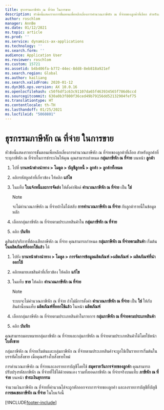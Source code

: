 ```yaml
---
title: ธุรกรรมภาษีหัก ณ ที่จ่าย ในการขาย
description: หัวข้อนี้แสดงรายการขั้นตอนเพื่อหลีกเลี่ยงการคํานวณภาษีหัก ณ ที่จ่ายของลูกค้าที่เลือก สำหรับลูกค้าที่ระบุภาษีหัก ณ ที่จ่ายในการชำระเงินให้คุณ คุณสามารถกําหนดกลุ่มภาษีหัก ณ ที่จ่ายเริ่มต้นได้
author: roschlom
manager: AnnBe
ms.date: 01/12/2021
ms.topic: article
ms.prod: ''
ms.service: dynamics-ax-applications
ms.technology: ''
ms.search.form: ''
audience: Application User
ms.reviewer: roschlom
ms.custom: 15721
ms.assetid: b4b406fa-b772-44ec-8dd8-8eb818a921ef
ms.search.region: Global
ms.author: kailiang
ms.search.validFrom: 2020-01-12
ms.dyn365.ops.version: AX 10.0.16
ms.openlocfilehash: c50f6df1c63c91107da65f463934565f786d6ccd
ms.sourcegitcommit: 630a0b3f800f36ced49b79156dd52132904fef75
ms.translationtype: HT
ms.contentlocale: th-TH
ms.lasthandoff: 01/25/2021
ms.locfileid: "5060801"
---
```

# <a name="withholding-tax-in-sales-transactions"></a>ธุรกรรมภาษีหัก ณ ที่จ่าย ในการขาย

หัวข้อนี้แสดงรายการขั้นตอนเพื่อหลีกเลี่ยงการคํานวณภาษีหัก ณ ที่จ่ายของลูกค้าที่เลือก สำหรับลูกค้าที่ระบุภาษีหัก ณ ที่จ่ายในการชำระเงินให้คุณ คุณสามารถกําหนด **กลุ่มภาษีหัก ณ ที่จ่าย** บนหน้า **ลูกค้า** 

1. ไปที่ **บานหน้าต่างนำทาง > โมดูล > บัญชีลูกหนี้ > ลูกค้า > ลูกค้าทั้งหมด**

2. คลิกรหัสลูกค้าที่เกี่ยวข้อง ให้คลิก **แก้ไข**

3. ในแท็บ **ใบแจ้งหนี้และการจัดส่ง** ให้ตั้งค่าฟิลด์ **คํานวณภาษีหัก ณ ที่จ่าย** เป็น **ใช่**

   > [!NOTE] 
   > จะไม่คํานวณภาษีหัก ณ ที่จ่ายถ้าไม่ได้สลับ **การคํานวณภาษีหัก ณ ที่จ่าย** กับลูกค้ารายนี้ในข้อมูลหลัก

4. เลือกกลุ่มภาษีหัก ณ ที่จ่ายตามประเภทสินค้าใน **กลุ่มภาษีหัก ณ ที่จ่าย**

5. คลิก **บันทึก**

ดูสินค้า/บริการที่ต้องเสียภาษีหัก ณ ที่จ่าย คุณสามารถกําหนด **กลุ่มภาษีหัก ณ ที่จ่ายตามสินค้า** เริ่มต้น **ในผลิตภัณฑ์ที่ออกใช้แล้ว** ได้

1. ไปยัง **บานหน้าต่างนำทาง > โมดูล > การจัดการข้อมูลผลิตภัณฑ์ >ผลิตภัณฑ์ > ผลิตภัณฑ์ที่นำออกใช้**

2. คลิกหมายเลขสินค้าที่เกี่ยวข้อง ให้คลิก **แก้ไข**

3. ในแท็บ **ขาย** ให้คลิก **คํานวณภาษีหัก ณ ที่จ่าย**

   > [!NOTE] 
   > ระบบจะไม่คํานวณภาษีหัก ณ ที่จ่าย ถ้าไม่มีการตั้งค่า **คํานวณภาษีหัก ณ ที่จ่าย** เป็น **ใช่** ให้กับสินค้านี้บนแท็บ **ผลิตภัณฑ์ที่ออกใช้แล้ว** ในหน้า **ผลิตภัณฑ์**

4. เลือกกลุ่มภาษีหัก ณ ที่จ่ายตามประเภทสินค้าในรายการ **กลุ่มภาษีหัก ณ ที่จ่ายตามประเภทสินค้า**

5. คลิก **บันทึก**

คุณสามารถมอบหมายกลุ่มภาษีหัก ณ ที่จ่ายและกลุ่มภาษีหัก ณ ที่จ่ายตามประเภทสินค้าได้โดยใช้หน้า **ใบสั่งขาย** 

กลุ่มภาษีหัก ณ ที่จ่ายเริ่มต้นและกลุ่มภาษีหัก ณ ที่จ่ายตามประเภทสินค้าจะถูกใช้เป็นรายการเริ่มต้นในบรรทัดใบสั่งขาย เมื่อคุณสร้างใบสั่งขายใหม่

การคํานวณภาษีหัก ณ ที่จ่ายและลงรายการบัญชีโดยใช้ **สมุดรายวันการจ่ายของลูกค้า** คุณสามารถปรับปรุงรหัสภาษีหัก ณ ที่จ่ายที่ใช้ได้ด้วยตนเอง รวมทั้งยอดภาษีหัก ณ ที่จ่ายจริงบนแท็บ **ภาษีหัก ณ ที่จ่าย** บนหน้า **ชำระเงินธุรกรรม**

จํานวนเงินภาษีหัก ณ ที่จ่ายที่คํานวณได้จะถูกหักออกจากการจ่ายของลูกค้า และลงรายการบัญชีที่บัญชี **การชดเชยภาษีหัก ณ ที่จ่าย** ในใบแจ้งนี้


[!INCLUDE[footer-include](../../includes/footer-banner.md)]